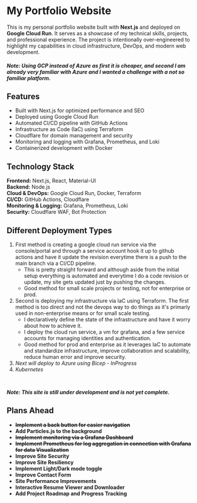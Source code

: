 # My Portfolio Website

This is my personal portfolio website built with **Next.js** and deployed on **Google Cloud Run**. It serves as a showcase of my technical skills, projects, and professional experience. The project is intentionally over-engineered to highlight my capabilities in cloud infrastructure, DevOps, and modern web development.

##### Note: Using GCP instead of Azure as first it is cheaper, and second I am already very familiar with Azure and I wanted a challenge with a not so familiar platform.

## Features

- Built with Next.js for optimized performance and SEO
- Deployed using Google Cloud Run
- Automated CI/CD pipeline with GitHub Actions
- Infrastructure as Code (IaC) using Terraform
- Cloudflare for domain management and security
- Monitoring and logging with Grafana, Prometheus, and Loki
- Containerized development with Docker

## Technology Stack

**Frontend:** Next.js, React, Material-UI
<br>
**Backend:** Node.js
<br>
**Cloud & DevOps:** Google Cloud Run, Docker, Terraform
<br>
**CI/CD:** GitHub Actions, Cloudflare
<br>
**Monitoring & Logging:** Grafana, Prometheus, Loki
<br>
**Security:** Cloudflare WAF, Bot Protection

## Different Deployment Types

1. First method is creating a google cloud run service via the console/portal and through a service account hook it up to github actions and have it update the revision everytime there is a push to the main branch via a CI/CD pipeline.
    - This is pretty straight forward and although aside from the initial setup everything is automated and everytime I do a code revision or update, my site gets updated just by pushing the changes.
    - Good method for small scale projects or testing, not for enterprise or prod.
2. Second is deploying my infrastructure via IaC using Terraform. The first method is too direct and not the devops way to do things as it's primarly used in non-enterprise means or for small scale testing.
    - I declaratively define the state of the infrastructure and have it worry about how to achieve it.
    - I deploy the cloud run service, a vm for grafana, and a few service accounts for managing identities and authentication.
    - Good method for prod and enterprise as it leverages IaC to automate and standardize infrastructure, improve collaboration and scalability, reduce human error and improve security. 
3. *Next will deploy to Azure using Bicep - InProgress*
4. *Kubernetes*

<br>

***Note: This site is still under development and is not yet complete.***

## Plans Ahead

- **~~Implement a back button for easier navigation~~**
- **Add Particles.js to the background**
- **~~Implement monitoring via a Grafana Dashboard~~**
- **~~Implement Prometheus for log aggregation in connection with Grafana for data Visualization~~**
- **Improve Site Security**
- **Improve Site Resiliency**
- **Implement Light/Dark mode toggle**
- **Improve Contact Form**
- **Site Performance Improvements**
- **Interactive Resume Viewer and Downloader**
- **Add Project Roadmap and Progress Tracking**
